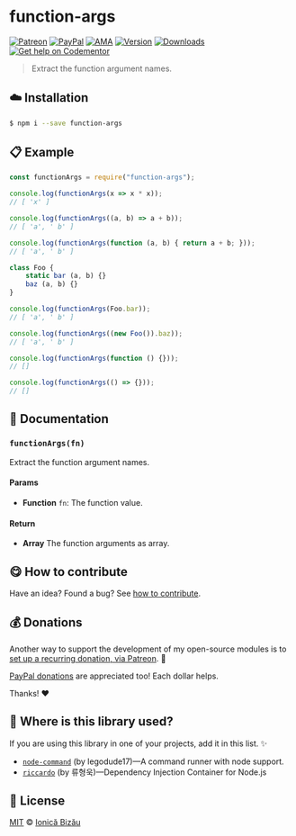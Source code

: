 
# function-args

 [![Patreon](https://img.shields.io/badge/Support%20me%20on-Patreon-%23e6461a.svg)][patreon] [![PayPal](https://img.shields.io/badge/%24-paypal-f39c12.svg)][paypal-donations] [![AMA](https://img.shields.io/badge/ask%20me-anything-1abc9c.svg)](https://github.com/IonicaBizau/ama) [![Version](https://img.shields.io/npm/v/function-args.svg)](https://www.npmjs.com/package/function-args) [![Downloads](https://img.shields.io/npm/dt/function-args.svg)](https://www.npmjs.com/package/function-args) [![Get help on Codementor](https://cdn.codementor.io/badges/get_help_github.svg)](https://www.codementor.io/johnnyb?utm_source=github&utm_medium=button&utm_term=johnnyb&utm_campaign=github)

> Extract the function argument names.

## :cloud: Installation

```sh
$ npm i --save function-args
```


## :clipboard: Example



```js
const functionArgs = require("function-args");

console.log(functionArgs(x => x * x));
// [ 'x' ]

console.log(functionArgs((a, b) => a + b));
// [ 'a', ' b' ]

console.log(functionArgs(function (a, b) { return a + b; }));
// [ 'a', ' b' ]

class Foo {
    static bar (a, b) {}
    baz (a, b) {}
}

console.log(functionArgs(Foo.bar));
// [ 'a', ' b' ]

console.log(functionArgs((new Foo()).baz));
// [ 'a', ' b' ]

console.log(functionArgs(function () {}));
// []

console.log(functionArgs(() => {}));
// []
```

## :memo: Documentation


### `functionArgs(fn)`
Extract the function argument names.

#### Params
- **Function** `fn`: The function value.

#### Return
- **Array** The function arguments as array.



## :yum: How to contribute
Have an idea? Found a bug? See [how to contribute][contributing].


## :moneybag: Donations

Another way to support the development of my open-source modules is
to [set up a recurring donation, via Patreon][patreon]. :rocket:

[PayPal donations][paypal-donations] are appreciated too! Each dollar helps.

Thanks! :heart:

## :dizzy: Where is this library used?
If you are using this library in one of your projects, add it in this list. :sparkles:


 - [`node-command`](https://github.com/node-command) (by legodude17)—A command runner with node support.
 - [`riccardo`](https://github.com/mintrupt/riccardo) (by 류형욱)—Dependency Injection Container for Node.js

## :scroll: License

[MIT][license] © [Ionică Bizău][website]

[patreon]: https://www.patreon.com/ionicabizau
[paypal-donations]: https://www.paypal.com/cgi-bin/webscr?cmd=_s-xclick&hosted_button_id=RVXDDLKKLQRJW
[donate-now]: http://i.imgur.com/6cMbHOC.png

[license]: http://showalicense.com/?fullname=Ionic%C4%83%20Biz%C4%83u%20%3Cbizauionica%40gmail.com%3E%20(http%3A%2F%2Fionicabizau.net)&year=2016#license-mit
[website]: http://ionicabizau.net
[contributing]: /CONTRIBUTING.md
[docs]: /DOCUMENTATION.md
